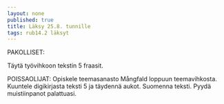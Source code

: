 ```yaml
---
layout: none
published: true
title: Läksy 25.8. tunnille
tags: rub14.2 läksyt
---
```

PAKOLLISET:

Täytä työvihkoon tekstin 5 fraasit.

POISSAOLIJAT:
Opiskele teemasanasto Mångfald loppuun teemavihkosta. Kuuntele digikirjasta teksti 5 ja täydennä aukot. Suomenna teksti. Pyydä muistiinpanot palattuasi.